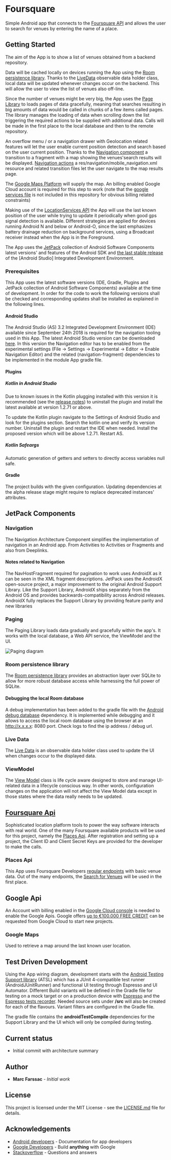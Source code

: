 # Foursquare
Simple Android app that connects to the [Foursquare API]( https://developer.foursquare.com/ ) and allows the user to search for venues by entering the name of a place.

## Getting Started

The aim of the App is to show a list of venues obtained from a backend repository. 

Data will be cached locally on devices running the App using the [Room persistence library](https://developer.android.com/topic/libraries/architecture/room). Thanks to the [LiveData](https://developer.android.com/topic/libraries/architecture/livedata) observable data holder class, local data will be updated whenever changes occur on the backend. This will allow the user to view the list of venues also off-line. 

Since the number of venues might be very big, the App uses the [Page Library](https://developer.android.com/topic/libraries/architecture/paging/) to loads pages of data gracefully, meaning that searches resulting in big amounts of data would be called in chunks of a few items called pages. The library manages the loading of data when scrolling down the list triggering the required actions to be supplied with additional data. Calls will be made in the first place to the local database and then to the remote repository. 

An overflow menu / or a navigation drawer with Geolocation related features will let the user enable current position detection and search based on the user current position. Thanks to the [Navigation component](https://developer.android.com/topic/libraries/architecture/navigation/) a transition to a fragment with a map showing the venues'search results will be displayed. [Navigation actions](https://developer.android.com/topic/libraries/architecture/navigation/navigation-implementing) a res/navigation/mobile_navigation.xml resource and related transition files let the user navigate to the map results page. 

The [Google Maps Platform](https://cloud.google.com/maps-platform/maps/) will supply the map. An billing enabled Google Cloud account is required for this step to work (note that the [google services file](https://support.google.com/firebase/answer/7015592?hl=en) is not included in this repository for obvious billing related constraints)

Making use of the [LocationServices API](https://developers.google.com/android/reference/com/google/android/gms/location/LocationServices) the App will use the last known position of the user while trying to update it periodically when good gps signal detection is available. Different strategies are applied for devices running Android N and below or Android-O, since the last emphasizes battery drainage reduction on background services, using a Broadcast receiver instead when the App is in the Foreground. 

The App uses the [JetPack](https://developer.android.com/jetpack/) collection of Android Software Components latest versions' and features of the Android SDK and [the last stable release](https://developer.android.com/studio/releases/) of the [Android Studio] Integrated Development Environment. 

### Prerequisites

This App uses the latest software versions (IDE, Gradle, Plugins and JetPack collection of Android Software Components) available at the time of development. In order for the code to work the following versions shall be checked and corresponding updates shall be installed as explained in the following lines.

#### Android Studio

The Android Studio (AS) 3.2 Integrated Development Environment (IDE) available since September 24th 2018 is required for the navigation tooling used in this App. The latest Android Studio version can be downloaded [here](https://developer.android.com/studio/). In this version the Navigation editor has to be enabled from the experimental settings (File → Settings → Experimental → Editor → Enable Navigation Editor) and the related (navigation-fragment) dependencies to be implemented in the module App gradle file. 

#### Plugins

##### Kotlin in Android Studio

Due to known issues in the Kotlin plugging installed with this version it is recommended (see the [release notes](https://androidstudio.googleblog.com/2018/09/android-studio-32-available-in-stable.html)) to uninstall the plugin and install the latest available at version 1.2.71 or above.

To update the Kotlin plugin navigate to the Settings of Android Studio and look for the plugins section. Search the kotlin one and verify its version number. Uninstall the plugin and restart the IDE when needed. Install the proposed version which will be above 1.2.71. Restart AS.

##### Kotlin Safeargs

Automatic generation of getters and setters to directly access variables null safe.

#### Gradle

The project builds with the given configuration. Updating dependencies at the alpha release stage might require to replace deprecated instances' attributes.

## JetPack Components

### Navigation

The Navigation Architecture Component simplifies the implementation of navigation in an Android app. From Activities to Activities or Fragments and also from Deeplinks.

#### Notes related to Navigation

The NavHostFragment required for pagination to work uses AndroidX as it can be seen in the XML fragment descriptions. JetPack uses the AndroidX open-source project, a major improvement to the original Android Support Library. Like the Support Library, AndroidX ships separately from the Android OS and provides backwards-compatibility across Android releases. AndroidX fully replaces the Support Library by providing feature parity and new libraries

### Paging

The Paging Library loads data gradually and gracefully within the app's. It works with the local database, a Web API service, the ViewModel and the UI.

![Paging diagram](https://user-images.githubusercontent.com/18221570/46413907-47aaee00-c722-11e8-9924-fb10ce179f84.png)

### Room persistence library

The [Room persistence library](https://developer.android.com/topic/libraries/architecture/room) provides an abstraction layer over SQLite to allow for more robust database access while harnessing the full power of SQLite.

#### Debugging the local Room database

A debug implementation has been added to the gradle file with the [Android debug database](https://github.com/amitshekhariitbhu/Android-Debug-Database) dependency. It is implemented while debugging and it allows to access the local room database using the browser at an http://x.x.x.x: 8080 port. Check logs to find the ip address / debug url.

### Live Data

The [Live Data](https://developer.android.com/topic/libraries/architecture/livedata) is an observable data holder class used to update the UI when changes occur to the displayed data.

### ViewModel

The [View Model](https://developer.android.com/topic/libraries/architecture/viewmodel) class is life cycle aware designed to store and manage UI-related data in a lifecycle conscious way. In other words, configuration changes on the application will not affect the View Model data except in those states where the data really needs to be updated.

## [Foursquare Api](https://developer.foursquare.com/)

Sophisticated location platform tools to power the way software interacts with real world. One of the many Foursquare available products will be used for this project, namely the [Places Api](https://developer.foursquare.com/places-api). After registration and setting up a project, the Client ID and Client Secret Keys are provided for the developer to make the calls.

### Places Api

This App uses Foursquare Developers [regular endpoints](https://developer.foursquare.com/docs/api/endpoints) with basic venue data. Out of the many endpoints, the [Search for Venues](https://developer.foursquare.com/docs/api/venues/search) will be used in the first place.

## Google Api

An Account with billing enabled in the [Google Cloud console](https://accounts.google.com/ServiceLogin/signinchooser?flowName=GlifWebSignIn&flowEntry=ServiceLogin) is needed to enable the Google Apis. Google offers [up to €100.000 FREE CREDIT](https://cloud.google.com/developers/startups/) can be requested from Google Cloud to start new projects.

### Google Maps

Used to retrieve a map around the last known user location.

## Test Driven Development

Using the App wiring diagram, development starts with the [Android Testing Support library](https://developer.android.com/training/testing/) (ATSL) which has a JUnit 4-compatible test runner (AndroidJUnitRunner) and functional UI testing through Espresso and UI Automator. Different Build variants will be defined in the Gradle file for testing on a mock target or on a production device with [Espresso](https://developer.android.com/topic/libraries/testing-support-library/#Espresso) and the [Espresso tests recorder](https://developer.android.com/studio/test/espresso-test-recorder). Needed source sets under <b>/src</b> will also be created for each of the flavours. Variant filters are configured in the Gradle file.

The gradle file contains the <b>androidTestCompile</b> dependencies for the Support Library and the UI which will only be compiled during testing.

## Current status

- Initial commit with architecture summary

## Author

* **Marc Farssac** - *Initial work* 

## License

This project is licensed under the MIT License - see the [LICENSE.md](LICENSE.md) file for details.

## Acknowledgements

* [Android developers](https://developer.android.com/docs/) - Documentation for app developers
* [Google Developers](https://developers.google.com/) - Build <b>anything</b> with Google
* [Stackoverflow](https://stackoverflow.com/) - Questions and answers




